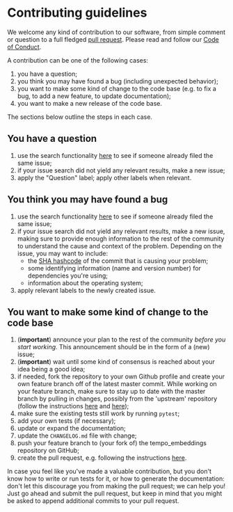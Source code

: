 # Contributing guidelines

We welcome any kind of contribution to our software, from simple comment or question to a full fledged [pull request](https://help.github.com/articles/about-pull-requests/). Please read and follow our [Code of Conduct](CODE_OF_CONDUCT.md).

A contribution can be one of the following cases:

1. you have a question;
1. you think you may have found a bug (including unexpected behavior);
1. you want to make some kind of change to the code base (e.g. to fix a bug, to add a new feature, to update documentation);
1. you want to make a new release of the code base.

The sections below outline the steps in each case.

## You have a question

1. use the search functionality [here](https://github.com/Semantics-of-Sustainability/tempo-embeddings/issues) to see if someone already filed the same issue;
2. if your issue search did not yield any relevant results, make a new issue;
3. apply the "Question" label; apply other labels when relevant.

## You think you may have found a bug

1. use the search functionality [here](https://github.com/Semantics-of-Sustainability/tempo-embeddings/issues) to see if someone already filed the same issue;
1. if your issue search did not yield any relevant results, make a new issue, making sure to provide enough information to the rest of the community to understand the cause and context of the problem. Depending on the issue, you may want to include:
    - the [SHA hashcode](https://help.github.com/articles/autolinked-references-and-urls/#commit-shas) of the commit that is causing your problem;
    - some identifying information (name and version number) for dependencies you're using;
    - information about the operating system;
1. apply relevant labels to the newly created issue.

## You want to make some kind of change to the code base

1. (**important**) announce your plan to the rest of the community *before you start working*. This announcement should be in the form of a (new) issue;
1. (**important**) wait until some kind of consensus is reached about your idea being a good idea;
1. if needed, fork the repository to your own Github profile and create your own feature branch off of the latest master commit. While working on your feature branch, make sure to stay up to date with the master branch by pulling in changes, possibly from the 'upstream' repository (follow the instructions [here](https://help.github.com/articles/configuring-a-remote-for-a-fork/) and [here](https://help.github.com/articles/syncing-a-fork/));
1. make sure the existing tests still work by running ``pytest``;
1. add your own tests (if necessary);
1. update or expand the documentation;
1. update the `CHANGELOG.md` file with change;
1. push your feature branch to (your fork of) the tempo_embeddings repository on GitHub;
1. create the pull request, e.g. following the instructions [here](https://help.github.com/articles/creating-a-pull-request/).

In case you feel like you've made a valuable contribution, but you don't know how to write or run tests for it, or how to generate the documentation: don't let this discourage you from making the pull request; we can help you! Just go ahead and submit the pull request, but keep in mind that you might be asked to append additional commits to your pull request.
